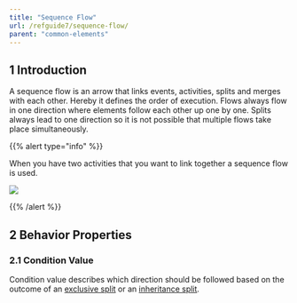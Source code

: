 ```yaml
---
title: "Sequence Flow"
url: /refguide7/sequence-flow/
parent: "common-elements"
---
```


## 1 Introduction

A sequence flow is an arrow that links events, activities, splits and merges with each other. Hereby it defines the order of execution. Flows always flow in one direction where elements follow each other up one by one. Splits always lead to one direction so it is not possible that multiple flows take place simultaneously.

{{% alert type="info" %}}

When you have two activities that you want to link together a sequence flow is used.

![](/attachments/refguide7/desktop-modeler/application-logic/common-elements/sequence-flow/917971.png)

{{% /alert %}}

## 2 Behavior Properties

### 2.1 Condition Value

Condition value describes which direction should be followed based on the outcome of an [exclusive split](/refguide7/exclusive-split/) or an [inheritance split](/refguide7/inheritance-split/).
